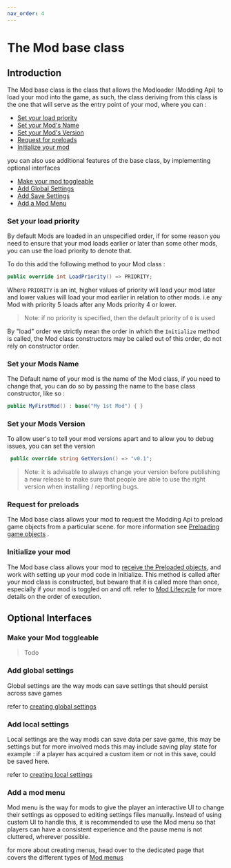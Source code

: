 ```yaml
---
nav_order: 4
---
```

# The Mod base class

## Introduction

The Mod base class is the class that allows the Modloader (Modding Api) to load your mod into the game, as such, the class deriving from this class is the one that will serve as the entry point of your mod, where you can : 

 - [Set your load priority](#set-your-load-priority)
 - [Set your Mod's Name](#set-your-mods-name)
 - [Set your Mod's Version](#set-your-mods-version)
 - [Request for preloads](#request-for-preloads)
 - [Initialize your mod](#initialize-your-mod)
 
 you can also use additional features of the base class, by implementing optional interfaces
 
  - [Make your mod toggleable ](#make-your-mod-toggleable)
  - [Add Global Settings](#add-global-settings)
  - [Add Save Settings](#add-local-settings)
  - [Add a Mod Menu](#add-a-mod-menu)
 
 ### Set your load priority
By default Mods are loaded in an unspecified order, if for some reason you need to ensure that your mod loads earlier or later than some other mods, you can use the load priority to denote that. 

To do this add the following method to your Mod class :

``` cs
public override int LoadPriority() => PRIORITY;
```

Where `PRIORITY` is an int, higher values of priority will load your mod later and lower values will load your mod earlier in relation to other mods. i.e any Mod with priority 5 loads after any Mods priority 4 or lower.

>Note: if no priority is specified, then the default priority of `0` is used

By "load" order we strictly mean the order in which the `Initialize` method is called, the Mod class constructors may be called out of this order, do not rely on constructor order.


 ### Set your Mods Name
 The Default name of your mod is the name of the Mod class, if you need to change that, you can do so by passing the name to the base class constructor, like so :
 
``` cs 
public MyFirstMod() : base("My 1st Mod") { }
```

 ### Set your Mods Version
 To allow user's to tell your mod versions apart and to allow you to debug issues, you can set the version
 
``` cs 
 public override string GetVersion() => "v0.1";
```

> Note: it is advisable to always change your version before publishing a new release to make sure that people are able to use the right version when installing / reporting bugs.

 ### Request for preloads
 
The Mod base class allows your mod to request the Modding Api to preload game objects from a particular scene.
for more information see  [Preloading game objects](preloads.md) .

 ### Initialize your mod
The Mod base class allows your mod to [receive the Preloaded objects](preloads.md), and work with setting up your mod code in Initialize. This method is called after your mod class is constructed, but beware that it is called more than once, especially if your mod is toggled on and off. refer to [Mod Lifecycle](mod-lifecycle.md) for more details on the order of execution.

## Optional Interfaces

### Make your Mod toggleable

>Todo

### Add global settings

Global settings are the way mods can save settings that should persist across save games

refer to [creating global settings](saving-mod-data.md#creating-global-settings)

### Add local settings

Local settings are the way mods can save data per save game, this may be settings but for more involved mods this may include saving play state for example : if a player has acquired a custom item or not in this save, could be saved here.

refer to [creating local settings](saving-mod-data.md#creating-local-settings)

### Add a mod menu

Mod menu is the way for mods to give the player an interactive UI to change their settings as opposed to editing settings files manually. Instead of using custom UI to handle this, it is recommended to use the Mod menu so that players can have a consistent experience and the pause menu is not cluttered, wherever possible.

for more about creating menus, head over to the dedicated page that covers the different types of [Mod menus](modmenu.md)
